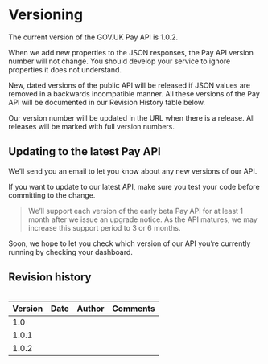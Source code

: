 # Versioning

The current version of the GOV.UK Pay API is 1.0.2.

When we add new properties to the JSON responses, the Pay API version number will not change. You should develop your service to ignore properties it does not understand.

New, dated versions of the public API will be released if JSON values are removed in a backwards incompatible manner. All these versions of the Pay API will be documented in our Revision History table below.

Our version number will be updated in the URL when there is a release. All releases will be marked with full version numbers.


## Updating to the latest Pay API

We’ll send you an email to let you know about any new versions of our API.

If you want to update to our latest API, make sure you test your code before committing to the change.

>We’ll support each version of the early beta Pay API for at least 1 month after we issue an upgrade notice. As the API matures, we may increase this support period to 3 or 6 months.

Soon, we hope to let you check which version of our API you’re currently running by checking your dashboard.

## Revision history

<div style="height:1px;font-size:1px;">&nbsp;</div>

|Version|Date|Author|Comments|
| --------  | -------| ----| -----|
|1.0 | | |
|1.0.1 | | |
|1.0.2 | | |

<div style="height:1px;font-size:1px;">&nbsp;</div>
